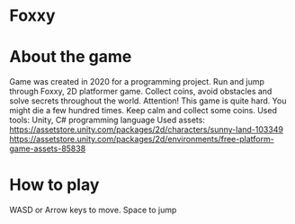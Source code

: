 # Foxxy

# About the game

Game was created in 2020 for a programming project.
Run and jump through Foxxy, 2D platformer game. Collect coins, avoid obstacles and solve secrets throughout the world.
Attention! This game is quite hard. You might die a few hundred times. Keep calm and collect some coins.
Used tools: Unity, C# programming language
Used assets: 
https://assetstore.unity.com/packages/2d/characters/sunny-land-103349
https://assetstore.unity.com/packages/2d/environments/free-platform-game-assets-85838

# How to play

WASD or Arrow keys to move.
Space to jump
